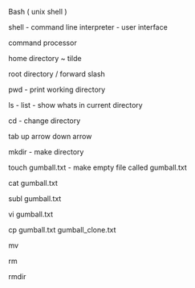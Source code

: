 Bash ( unix shell )

shell - command line interpreter - user interface

command processor

home directory ~ tilde

root directory / forward slash

pwd - print working directory

ls - list - show whats in current directory

cd - change directory

tab
up arrow
down arrow

mkdir - make directory

touch gumball.txt - make empty file called gumball.txt

cat gumball.txt

subl gumball.txt

vi gumball.txt

cp gumball.txt gumball_clone.txt

mv

rm

rmdir 